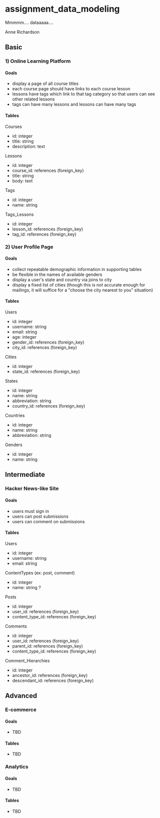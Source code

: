 # assignment_data_modeling
Mmmmm.... dataaaaa....

Anne Richardson

## Basic

### 1) Online Learning Platform

#### Goals

- display a page of all course titles
- each course page should have links to each course lesson
- lessons have tags which link to that tag category so that users can see other related lessons
- tags can have many lessons and lessons can have many tags

#### Tables

Courses
- id: integer
- title: string
- description: text

Lessons
- id: integer
- course_id: references (foreign_key)
- title: string
- body: text

Tags
- id: integer
- name: string

Tags_Lessons
- id: integer
- lesson_id: references (foreign_key)
- tag_id: references (foreign_key)

### 2) User Profile Page

#### Goals

- collect repeatable demographic information in supporting tables
- be flexible in the names of available genders
- display a user's state and country via joins to city
- display a fixed list of cities (though this is not accurate enough for mailings, it will suffice for a "choose the city nearest to you" situation)

#### Tables

Users
- id: integer
- username: string
- email: string
- age: integer
- gender_id: references (foreign_key)
- city_id: references (foreign_key)

Cities
- id: integer
- state_id: references (foreign_key)

States
- id: integer
- name: string
- abbreviation: string
- country_id: references (foreign_key)

Countries
- id: integer
- name: string
- abbreviation: string

Genders
- id: integer
- name: string


## Intermediate

### Hacker News-like Site

#### Goals

- users must sign in
- users can post submissions
- users can comment on submissions

#### Tables

Users
- id: integer
- username: string
- email: string

ContentTypes (ex: post, comment)
- id: integer
- name: string ?

Posts
- id: integer
- user_id: references (foreign_key)
- content_type_id: references (foreign_key)

Comments
- id: integer
- user_id: references (foreign_key)
- parent_id: references (foreign_key)
- content_type_id: references (foreign_key)

Comment_Hierarchies
- id: integer
- ancestor_id: references (foreign_key)
- descendant_id: references (foreign_key)

## Advanced

### E-commerce

#### Goals
- TBD

#### Tables
- TBD

### Analytics

#### Goals
- TBD

#### Tables
- TBD
